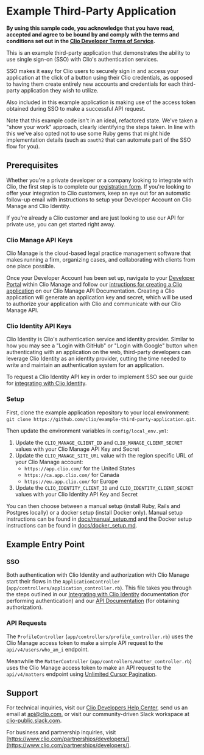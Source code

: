 # Example Third-Party Application

**By using this sample code, you acknowledge that you have read, accepted and agree to be bound by and comply with the terms and conditions set out in the [Clio Developer Terms of Service](https://www.clio.com/partnerships/developers/developer-terms-service/).**

This is an example third-party application that demonstrates the ability to use single sign-on (SSO) with Clio's authentication services. 

SSO makes it easy for Clio users to securely sign in and access your application at the click of a button using their Clio credentials, as opposed to having them create entirely new accounts and credentials for each third-party application they wish to utilize.

Also included in this example application is making use of the access token obtained during SSO to make a successful API request.

Note that this example code isn't in an ideal, refactored state. We've taken a "show your work" approach, clearly identifying the steps taken. In line with this we've also opted not to use some Ruby gems that might hide implementation details (such as `oauth2` that can automate part of the SSO flow for you).

## Prerequisites

Whether you're a private developer or a company looking to integrate with Clio, the first step is to complete our [registration form](https://www.clio.com/partnerships/developers/get-started/). If you're looking to offer your integration to Clio customers, keep an eye out for an automatic follow-up email with instructions to setup your Developer Account on Clio Manage and Clio Identity.

If you're already a Clio customer and are just looking to use our API for private use, you can get started right away.

### Clio Manage API Keys

Clio Manage is the cloud-based legal practice management software that makes running a firm, organizing cases, and collaborating with clients from one place possible.

Once your Developer Account has been set up, navigate to your [Developer Portal](http://app.clio.com/settings/developer_applications) within Clio Manage and follow our [intructions for creating a Clio application](https://app.clio.com/api/v4/documentation#section/Authorization-with-OAuth-2.0/Create-a-Clio-Application) on our Clio Manage API Documentation. Creating a Clio application will generate an application key and secret, which will be used to authorize your application with Clio and communicate with our Clio Manage API.

### Clio Identity API Keys

Clio Identity is Clio's authentication service and identity provider. Similar to how you may see a "Login with GitHub" or "Login with Google" button when authenticating with an application on the web, third-party developers can leverage Clio Identity as an identity provider, cutting the time needed to write and maintain an authentication system for an application.

To request a Clio Identity API key in order to implement SSO see our guide for [integrating with Clio Identity](https://developers.support.clio.com/hc/en-us/articles/4405288237723-Integrating-with-Clio-Identity-Single-Sign-on-with-Clio-).

### Setup

First, clone the example application repository to your local environment: `git clone https://github.com/clio/example-third-party-application.git`.

Then update the environment variables in `config/local_env.yml`:
1. Update the `CLIO_MANAGE_CLIENT_ID` and `CLIO_MANAGE_CLIENT_SECRET` values with your Clio Manage API Key and Secret
2. Update the `CLIO_MANAGE_SITE_URL` value with the region specific URL of your Clio Manage account:
    * `https://app.clio.com/` for the United States
    * `https://ca.app.clio.com/` for Canada
    * `https://eu.app.clio.com/` for Europe
3. Update the `CLIO_IDENTITY_CLIENT_ID` and `CLIO_IDENTITY_CLIENT_SECRET` values with your Clio Identity API Key and Secret

You can then choose between a manual setup (install Ruby, Rails and Postgres locally) or a docker setup (install Docker only). Manual setup instructions can be found in [docs/manual_setup.md](/docs/manual_setup.md) and the Docker setup instructions can be found in [docs/docker_setup.md](/docs/docker_setup.md).

## Example Entry Point

### SSO

Both authentication with Clio Identity and authorization with Clio Manage start their flows in the `ApplicationController` (`app/controllers/application_controller.rb`). This file takes you through the steps outlined in our [Integrating with Clio Identity](https://developers.support.clio.com/hc/en-us/articles/4405288237723-Integrating-with-Clio-Identity-Single-Sign-on-with-Clio-) documentation (for performing authentication) and our [API Documentation](https://app.clio.com/api/v4/documentation#section/Authorization-with-OAuth-2.0/Obtaining-Authorization) (for obtaining authorization).

### API Requests

The `ProfileController` (`app/controllers/profile_controller.rb`) uses the Clio Manage access token to make a simple API request to the `api/v4/users/who_am_i` endpoint.

Meanwhile the `MatterController` (`app/controllers/matter_controller.rb`) uses the Clio Manage access token to make an API request to the `api/v4/matters` endpoint using [Unlimited Cursor Pagination](https://app.clio.com/api/v4/documentation#section/Paging/Unlimited-Cursor-Pagination).

## Support

For technical inquiries, visit our [Clio Developers Help Center](https://developers.support.clio.com/hc/en-us), send us an email at api@clio.com, or visit our community-driven Slack workspace at [clio-public.slack.com](https://join.slack.com/t/clio-public/shared_invite/zt-qgkswsia-fyTprPgHGBR0TLAk7PENJw).

For business and partnership inquiries, visit [https://www.clio.com/partnerships/developers/](https://www.clio.com/partnerships/developers/).
